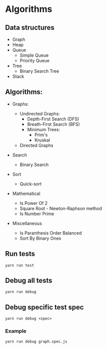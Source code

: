 # Algorithms

## Data structures

* Graph
* Heap
* Queue
    * Simple Queue
    * Priority Queue
* Tree
    * Binary Search Tree
* Stack

## Algorithms:

* Graphs:
    * Undirected Graphs:
        * Depth-First Search (DFS)
        * Breath-First Search (BFS)
        * Minimum Trees:
            * Prim's
            * Kruskal
    * Directed Graphs

* Search
    * Binary Search

* Sort
    * Quick-sort

* Mathematical
    * Is Power Of 2
    * Square Root - Newton-Raphson method
    * Is Number Prime

* Miscellaneous
    * Is Paranthesis Order Balanced
    * Sort By Binary Ones

    

## Run tests

```
yarn run test
```

## Debug all tests

```
yarn run debug
```

## Debug specific test spec

```
yarn run debug <spec>
```

### Example

```
yarn run debug graph.spec.js
```